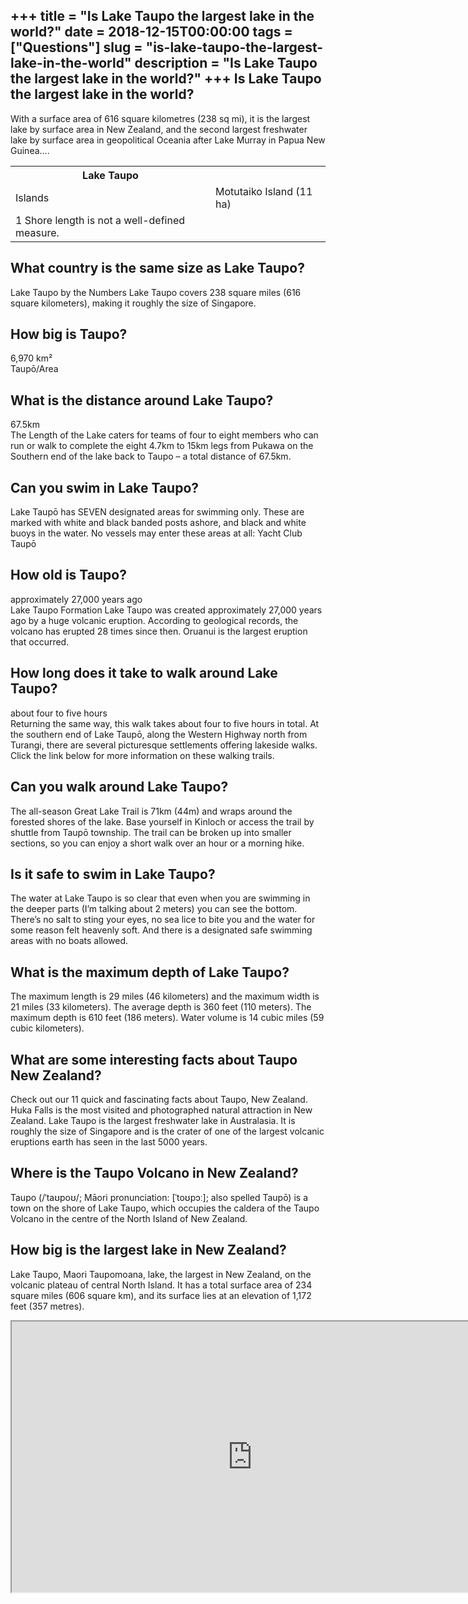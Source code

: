 +++
title = "Is Lake Taupo the largest lake in the world?"
date = 2018-12-15T00:00:00
tags = ["Questions"]
slug = "is-lake-taupo-the-largest-lake-in-the-world"
description = "Is Lake Taupo the largest lake in the world?"
+++
Is Lake Taupo the largest lake in the world?
--------------------------------------------

With a surface area of 616 square kilometres (238 sq mi), it is the largest lake by surface area in New Zealand, and the second largest freshwater lake by surface area in geopolitical Oceania after Lake Murray in Papua New Guinea….

<table><tr><th>Lake Taupo</th></tr><tr><td>Islands</td><td>Motutaiko Island (11 ha)</td></tr><tr><td>1 Shore length is not a well-defined measure.</td></tr></table>

What country is the same size as Lake Taupo?
--------------------------------------------

Lake Taupo by the Numbers Lake Taupo covers 238 square miles (616 square kilometers), making it roughly the size of Singapore.

How big is Taupo?
-----------------

6,970 km²  
Taupō/Area

What is the distance around Lake Taupo?
---------------------------------------

67.5km  
The Length of the Lake caters for teams of four to eight members who can run or walk to complete the eight 4.7km to 15km legs from Pukawa on the Southern end of the lake back to Taupo – a total distance of 67.5km.

Can you swim in Lake Taupo?
---------------------------

Lake Taupō has SEVEN designated areas for swimming only. These are marked with white and black banded posts ashore, and black and white buoys in the water. No vessels may enter these areas at all: Yacht Club Taupō

How old is Taupo?
-----------------

approximately 27,000 years ago  
Lake Taupo Formation Lake Taupo was created approximately 27,000 years ago by a huge volcanic eruption. According to geological records, the volcano has erupted 28 times since then. Oruanui is the largest eruption that occurred.

How long does it take to walk around Lake Taupo?
------------------------------------------------

about four to five hours  
Returning the same way, this walk takes about four to five hours in total. At the southern end of Lake Taupō, along the Western Highway north from Turangi, there are several picturesque settlements offering lakeside walks. Click the link below for more information on these walking trails.

Can you walk around Lake Taupo?
-------------------------------

The all-season Great Lake Trail is 71km (44m) and wraps around the forested shores of the lake. Base yourself in Kinloch or access the trail by shuttle from Taupō township. The trail can be broken up into smaller sections, so you can enjoy a short walk over an hour or a morning hike.

Is it safe to swim in Lake Taupo?
---------------------------------

The water at Lake Taupo is so clear that even when you are swimming in the deeper parts (I’m talking about 2 meters) you can see the bottom. There’s no salt to sting your eyes, no sea lice to bite you and the water for some reason felt heavenly soft. And there is a designated safe swimming areas with no boats allowed.

What is the maximum depth of Lake Taupo?
----------------------------------------

The maximum length is 29 miles (46 kilometers) and the maximum width is 21 miles (33 kilometers). The average depth is 360 feet (110 meters). The maximum depth is 610 feet (186 meters). Water volume is 14 cubic miles (59 cubic kilometers).

What are some interesting facts about Taupo New Zealand?
--------------------------------------------------------

Check out our 11 quick and fascinating facts about Taupo, New Zealand. Huka Falls is the most visited and photographed natural attraction in New Zealand. Lake Taupo is the largest freshwater lake in Australasia. It is roughly the size of Singapore and is the crater of one of the largest volcanic eruptions earth has seen in the last 5000 years.

Where is the Taupo Volcano in New Zealand?
------------------------------------------

Taupo (/ˈtaʊpoʊ/; Māori pronunciation: \[ˈtoʊpɔː\]; also spelled Taupō) is a town on the shore of Lake Taupo, which occupies the caldera of the Taupo Volcano in the centre of the North Island of New Zealand.

How big is the largest lake in New Zealand?
-------------------------------------------

Lake Taupo, Maori Taupomoana, lake, the largest in New Zealand, on the volcanic plateau of central North Island. It has a total surface area of 234 square miles (606 square km), and its surface lies at an elevation of 1,172 feet (357 metres).

<iframe allow="accelerometer; autoplay; clipboard-write; encrypted-media; gyroscope; picture-in-picture" allowfullscreen="" class="__youtube_prefs__  epyt-is-override  no-lazyload" data-no-lazy="1" data-origheight="433" data-origwidth="770" data-skipgform_ajax_framebjll="" height="433" id="_ytid_29861" loading="lazy" src="https://www.youtube.com/embed/STHNSoOjW-0?enablejsapi=1&autoplay=0&cc_load_policy=0&cc_lang_pref=&iv_load_policy=1&loop=0&modestbranding=0&rel=1&fs=1&playsinline=0&autohide=2&theme=dark&color=red&controls=1&" title="YouTube player" width="770"></iframe>